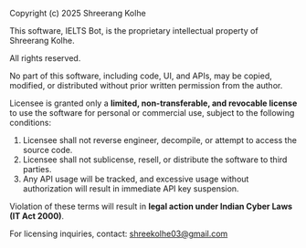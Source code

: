 Copyright (c) 2025 Shreerang Kolhe

This software, IELTS Bot, is the proprietary intellectual property of Shreerang Kolhe.

All rights reserved.

No part of this software, including code, UI, and APIs, may be copied, modified, or distributed without prior written permission from the author.

Licensee is granted only a **limited, non-transferable, and revocable license** to use the software for personal or commercial use, subject to the following conditions:

1. Licensee shall not reverse engineer, decompile, or attempt to access the source code.
2. Licensee shall not sublicense, resell, or distribute the software to third parties.
3. Any API usage will be tracked, and excessive usage without authorization will result in immediate API key suspension.

Violation of these terms will result in **legal action under Indian Cyber Laws (IT Act 2000)**.

For licensing inquiries, contact: shreekolhe03@gmail.com
